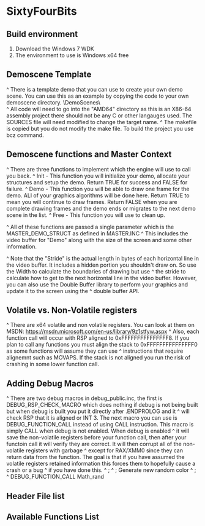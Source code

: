 # SixtyFourBits

## Build environment
1. Download the Windows 7 WDK
2. The environment to use is Windows x64 free

## Demoscene Template 
^ There is a template demo that you can use to create your own demo scene.  You can use this as an example by copying the code to your own demoscene directory. \DemoScenes\\<YourDemo>\
^ All code will need to go into the "AMD64" directory as this is an X86-64 assembly project there should not be any C or other langauges used.  The SOURCES file will need modified to change the target name.
^ The makefile is copied but you do not modify the make file.  To build the project you use bcz command.

## Demoscene functions and Master Context
^ There are three functions to implement which the engine will use to call you back.
^ Init - This function you will initialize your demo, allocate your structures and setup the demo.  Return TRUE for success and FALSE for failure.
^ Demo - This function you will be able to draw one frame for the demo.  ALl of your graphics algorithms will be done here.  Return TRUE to mean you will continue to draw frames.  Return FALSE when you are complete drawing frames and the demo ends or migrates to the next demo scene in the list.
^ Free - This function you will use to clean up.

^ All of these functions are passed a single parameter which is the MASTER_DEMO_STRUCT as defined in MASTER.INC 
^ This includes the video buffer for "Demo" along with the size of the screen and some other information.

^ Note that the "Stride" is the actual length in bytes of each horizontal line in the video buffer.  It includes a hidden portion you shouldn't draw on.  So use the Width to calculate the boundaries of drawing but use
^ the stride to calculate how to get to the next horizontal line in the video buffer.  However, you can also use the Double Buffer library to perform your graphics and update it to the screen using the
^ double buffer API.

## Volatile vs. Non-Volatile registers
^ There are x64 volatile and non volatile registers.  You can look at them on MSDN: https://msdn.microsoft.com/en-us/library/9z1stfyw.aspx
^ Also, each function call will occur with RSP aligned to 0xFFFFFFFFFFFFFFF8.  If you plan to call any functions you must align the stack to 0xFFFFFFFFFFFFFFF0 as some functions will assume they can use
^ instructions that require alignemnt such as MOVAPS.  If the stack is not aligned you run the risk of crashing in some lower function call.

## Adding Debug Macros
^ There are two debug macros in debug_public.inc, the first is DEBUG_RSP_CHECK_MACRO which does nothing if debug is not being built but when debug is built you put it directly after .ENDPROLOG and it
^ will check RSP that it is aligned or INT 3.  The next macro you can use is DEBUG_FUNCTION_CALL instead of using CALL instruction.  This macro is simply CALL when debug is not enabled.  When debug is enabled
^ it will save the non-volatile registers before your function call, then after your functoin call it will verify they are correct.  It will then corrupt all of the non-volatile registers with garbage
^ except for RAX/XMM0 since they can return data from the function.  The goal is that if you have assumed the volatile registers retained information this forces them to hopefully cause a crash or a bug
^ if you have done this.
^  ;
^  ; Generate new random color
^  ;
^  DEBUG_FUNCTION_CALL Math_rand

## Header File list

## Available Functions List



